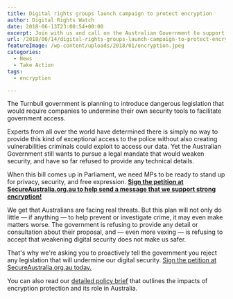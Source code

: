 ```yaml
---
title: Digital rights groups launch campaign to protect encryption
author: Digital Rights Watch
date: 2018-06-13T23:00:54+00:00
excerpt: Join with us and call on the Australian Government to support encryption and to reject any moves to undermine the security of our digital infrastructure.
url: /2018/06/14/digital-rights-groups-launch-campaign-to-protect-encryption/
featureImage: /wp-content/uploads/2018/01/encryption.jpeg
categories:
  - News
  - Take Action
tags:
  - encryption

---
```

The Turnbull government is planning to introduce dangerous legislation that would require companies to undermine their own security tools to facilitate government access.

Experts from all over the world have determined there is simply no way to provide this kind of exceptional access to the police without also creating vulnerabilities criminals could exploit to access our data. Yet the Australian Government still wants to pursue a legal mandate that would weaken security, and have so far refused to provide any technical details.

When this bill comes up in Parliament, we need MPs to be ready to stand up for privacy, security, and free expression. <a href="https://www.secureaustralia.org.au/?utm_source=DRWaus" target="_blank" rel="noopener"><strong>Sign the petition at SecureAustralia.org.au to help send a message that we support strong encryption!</strong></a>

We get that Australians are facing real threats. But this plan will not only do little — if anything — to help prevent or investigate crime, it may even make matters worse. The government is refusing to provide any detail or consultation about their proposal, and — even more vexing — is refusing to accept that weakening digital security does not make us safer.

That's why we're asking you to proactively tell the government you reject any legislation that will undermine our digital security. <a href="https://www.secureaustralia.org.au/?utm_source=DRWaus" target="_blank" rel="noopener">Sign the petition at SecureAustralia.org.au today. </a>

You can also read our [detailed policy brief][1] that outlines the impacts of encryption protection and its role in Australia.

 [1]: /wp-content/uploads/2018/01/Crypto-Australia-Memo.pdf
